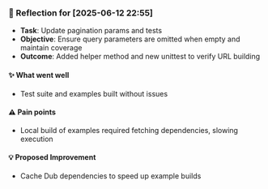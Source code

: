 <!-- reflection-template:start -->
### :book: Reflection for [2025-06-12 22:55]
  - **Task**: Update pagination params and tests
  - **Objective**: Ensure query parameters are omitted when empty and maintain coverage
  - **Outcome**: Added helper method and new unittest to verify URL building

#### :sparkles: What went well
  - Test suite and examples built without issues

#### :warning: Pain points
  - Local build of examples required fetching dependencies, slowing execution

#### :bulb: Proposed Improvement
  - Cache Dub dependencies to speed up example builds
<!-- reflection-template:end -->
